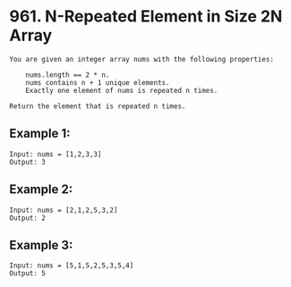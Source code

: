 # 961. N-Repeated Element in Size 2N Array

    You are given an integer array nums with the following properties:

        nums.length == 2 * n.
        nums contains n + 1 unique elements.
        Exactly one element of nums is repeated n times.

    Return the element that is repeated n times.

## Example 1:

```
Input: nums = [1,2,3,3]
Output: 3

```

## Example 2:

```
Input: nums = [2,1,2,5,3,2]
Output: 2
```

## Example 3:

```
Input: nums = [5,1,5,2,5,3,5,4]
Output: 5

```